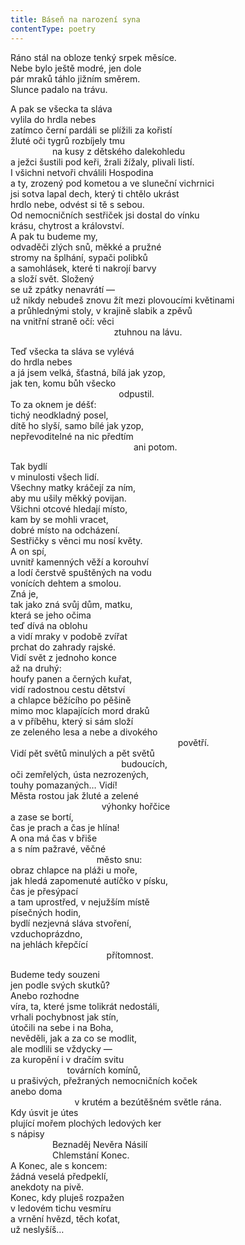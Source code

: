 ```yaml
---
title: Báseň na narození syna
contentType: poetry
---
```


Ráno stál na obloze tenký srpek měsíce.  
Nebe bylo ještě modré, jen dole  
pár mraků táhlo jižním směrem.  
Slunce padalo na trávu.

  

A pak se všecka ta sláva  
vylila do hrdla nebes  
zatímco černí pardáli se plížili za kořistí  
žluté oči tygrů rozbíjely tmu  
                 na kusy z dětského dalekohledu  
a ježci šustili pod keři, žrali žížaly, plivali listí.  
I všichni netvoři chválili Hospodina  
a ty, zrozený pod kometou a ve sluneční vichrnici  
jsi sotva lapal dech, který ti chtělo ukrást  
hrdlo nebe, odvést si tě s sebou.  
Od nemocničních sestřiček jsi dostal do vínku  
krásu, chytrost a království.  
A pak tu budeme my,  
odvaděči zlých snů, měkké a pružné  
stromy na šplhání, sypači polibků  
a samohlásek, které ti nakrojí barvy  
a složí svět. Složený  
se už zpátky nenavrátí —  
už nikdy nebudeš znovu žít mezi plovoucími květinami  
a průhlednými stoly, v krajině slabik a zpěvů  
na vnitřní straně očí: věci  
                                          ztuhnou na lávu.

  

Teď všecka ta sláva se vylévá  
do hrdla nebes  
a já jsem velká, šťastná, bílá jak yzop,  
jak ten, komu bůh všecko  
                                            odpustil.  
To za oknem je déšť:  
tichý neodkladný posel,  
dítě ho slyší, samo bílé jak yzop,  
nepřevoditelné na nic předtím  
                                                  ani potom.



Tak bydlí  
v minulosti všech lidí.  
Všechny matky kráčejí za ním,  
aby mu ušily měkký povijan.  
Všichni otcové hledají místo,  
kam by se mohli vracet,  
dobré místo na odcházení.  
Sestřičky s věnci mu nosí květy.  
A on spí,  
uvnitř kamenných věží a korouhví  
a lodí čerstvě spuštěných na vodu  
vonících dehtem a smolou.  
Zná je,  
tak jako zná svůj dům, matku,  
která se jeho očima  
teď dívá na oblohu  
a vidí mraky v podobě zvířat  
prchat do zahrady rajské.  
Vidí svět z jednoho konce  
až na druhý:  
houfy panen a černých kuřat,  
vidí radostnou cestu dětství  
a chlapce běžícího po pěšině  
mimo moc klapajících mord draků  
a v příběhu, který si sám složí  
ze zeleného lesa a nebe a divokého  
                                                                    povětří.  
Vidí pět světů minulých a pět světů  
                                             budoucích,  
oči zemřelých, ústa nezrozených,  
touhy pomazaných… Vidí!  
Města rostou jak žluté a zelené  
                                     výhonky hořčice  
a zase se bortí,  
čas je prach a čas je hlína!  
A ona má čas v břiše  
a s ním pažravé, věčné  
                                   město snu:  
obraz chlapce na pláži u moře,  
jak hledá zapomenuté autíčko v písku,  
čas je přesýpací  
a tam uprostřed, v nejužším místě  
písečných hodin,  
bydlí nezjevná sláva stvoření,  
vzduchoprázdno,  
na jehlách křepčící  
                                       přítomnost.



Budeme tedy souzeni  
jen podle svých skutků?  
Anebo rozhodne  
víra, ta, které jsme tolikrát nedostáli,  
vrhali pochybnost jak stín,  
útočili na sebe i na Boha,  
nevěděli, jak a za co se modlit,  
ale modlili se vždycky —  
za kuropění i v dračím svitu  
                       továrních komínů,  
u prašivých, přežraných nemocničních koček  
anebo doma  
                          v krutém a bezútěšném světle rána.  
Kdy úsvit je útes  
plující mořem plochých ledových ker  
s nápisy  
                 Beznaděj Nevěra Násilí  
                 Chlemstání Konec.  
A Konec, ale s koncem:  
žádná veselá předpeklí,  
anekdoty na pivě.  
Konec, kdy pluješ rozpažen  
v ledovém tichu vesmíru  
a vrnění hvězd, těch koťat,  
už neslyšíš…
